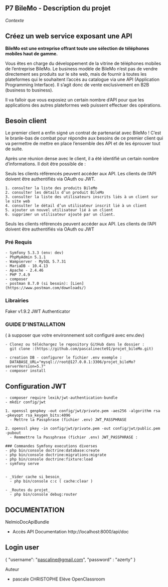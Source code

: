 ## P7 BileMo   -  Description du projet

_Contexte_

## Créez un web service exposant une API
**BileMo est une entreprise offrant toute une sélection de téléphones mobiles haut de gamme.**

Vous êtes en charge du développement de la vitrine de téléphones mobiles de l’entreprise BileMo. Le business modèle de BileMo n’est pas de vendre directement ses produits sur le site web, mais de fournir à toutes les plateformes qui le souhaitent l’accès au catalogue via une API (Application Programming Interface). Il s’agit donc de vente exclusivement en B2B (business to business).

Il va falloir que vous exposiez un certain nombre d’API pour que les applications des autres plateformes web puissent effectuer des opérations.


## Besoin client

Le premier client a enfin signé un contrat de partenariat avec BileMo ! C’est le branle-bas de combat pour répondre aux besoins de ce premier client qui va permettre de mettre en place l’ensemble des API et de les éprouver tout de suite.

Après une réunion dense avec le client, il a été identifié un certain nombre d’informations. Il doit être possible de :

Seuls les clients référencés peuvent accéder aux API. Les clients de l’API doivent être authentifiés via OAuth ou JWT.

    1. consulter la liste des produits BileMo 
    2. consulter les détails d’un produit BileMo 
    3. consulter la liste des utilisateurs inscrits liés à un client sur le site web 
    4. consulter le détail d’un utilisateur inscrit lié à un client 
    5. ajouter un nouvel utilisateur lié à un client 
    6. supprimer un utilisateur ajouté par un client.

 Seuls les clients référencés peuvent accéder aux API. Les clients de l’API doivent être authentifiés via OAuth ou JWT

### Pré Requis

    - Symfony 5.3.3 (env: dev)
    - PhpMyAdmin 5.1.1
    - Wampserver - MySQL 5.7.31
    - MariaDB - 10.4.13
    - Apache - 2.4.46
    - PHP 7.4.9
    - composer 
    - postman 8.7.0 (si besoin): [Lien](https://www.postman.com/downloads/)

### Librairies
Faker v1.9.2
JWT Authenticator

###  GUIDE D'INSTALLATION 
( à supposer que votre environnement soit configuré avec env.dev)

    - Clonez ou téléchargez le repository GitHub dans le dossier :
      git clone :(https://github.com/pascalinecte91/projet_bileMo.git)

    - creation DB - configurer le fichier .env exemple :
      DATABASE_URL="mysql://root@127.0.0.1:3306/projet_bileMo?serverVersion=5.7"
    - composer install


## Configuration JWT
    - composer require lexik/jwt-authentication-bundle
    - mkdir config/jwt

    1. openssl genpkey -out config/jwt/private.pem -aes256 -algorithm rsa -pkeyopt rsa_keygen_bits:4096
      - Mettre la Passphrase (fichier .env) JWT_PASSPHRASE 

    2. openssl pkey -in config/jwt/private.pem -out config/jwt/public.pem -pubout
      - Remmettre la Passphrase (fichier .env) JWT_PASSPHRASE :

    ### Commandes Symfony executions diverses
    - php bin/console doctrine:database:create
    - php bin/console doctrine:migrations:migrate
    - php bin/console doctrine:fixture:load
    - symfony serve

    
    - _Vider cache si besoin_
      - php bin/console c:c ( cache:clear )

    - _Routes du projet_
      - php bin/console debug:router

## DOCUMENTATION
NelmioDocApiBundle
- Accès  API Documentation
  http://localhost:8000/api/doc

## Login user
{
    "username": "pascaline@gmail.com",
    "password" : "azerty"
}

Auteur
- pascale CHRISTOPHE  Elève OpenClassroom
   
